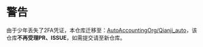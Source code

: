 # 警告
由于少年丢失了2FA凭证，本仓库迁移至：[AutoAccountingOrg/Qianji_auto](https://github.com/AutoAccountingOrg/Qianji_auto)，该仓库**不再受理PR、ISSUE**，如需提交请至新仓库。
